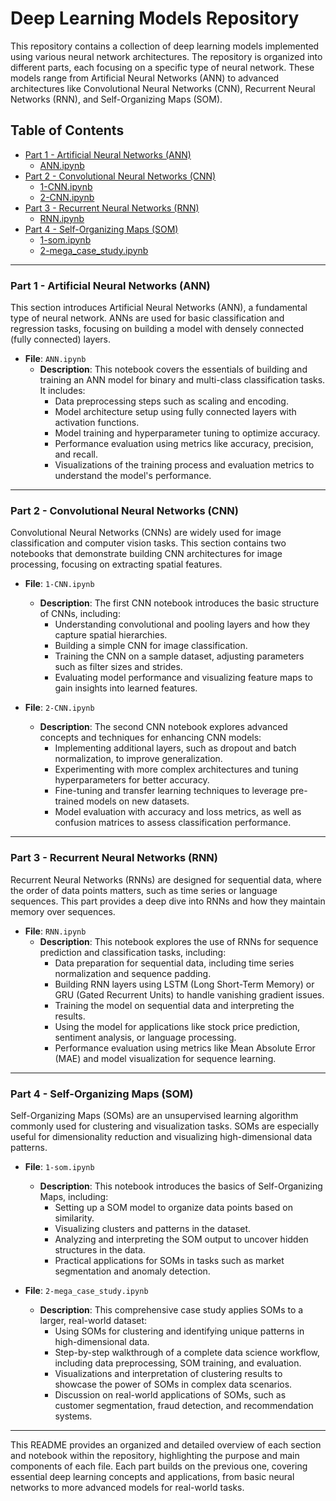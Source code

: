 # Deep Learning Models Repository

This repository contains a collection of deep learning models implemented using various neural network architectures. 
The repository is organized into different parts, each focusing on a specific type of neural network. 
These models range from Artificial Neural Networks (ANN) to advanced architectures like Convolutional Neural Networks (CNN), 
Recurrent Neural Networks (RNN), and Self-Organizing Maps (SOM).

## Table of Contents

- [Part 1 - Artificial Neural Networks (ANN)](#part-1---artificial-neural-networks-ann)
  - [ANN.ipynb](#annipynb)
- [Part 2 - Convolutional Neural Networks (CNN)](#part-2---convolutional-neural-networks-cnn)
  - [1-CNN.ipynb](#1-cnnipynb)
  - [2-CNN.ipynb](#2-cnnipynb)
- [Part 3 - Recurrent Neural Networks (RNN)](#part-3---recurrent-neural-networks-rnn)
  - [RNN.ipynb](#rnnipynb)
- [Part 4 - Self-Organizing Maps (SOM)](#part-4---self-organizing-maps-som)
  - [1-som.ipynb](#1-somipynb)
  - [2-mega_case_study.ipynb](#2-mega_case_studyipynb)

---

### Part 1 - Artificial Neural Networks (ANN)

<a name="annipynb"></a>

This section introduces Artificial Neural Networks (ANN), a fundamental type of neural network. 
ANNs are used for basic classification and regression tasks, focusing on building a model with densely connected (fully connected) layers.

- **File**: `ANN.ipynb`
  - **Description**: This notebook covers the essentials of building and training an ANN model for binary and multi-class classification tasks. It includes:
    - Data preprocessing steps such as scaling and encoding.
    - Model architecture setup using fully connected layers with activation functions.
    - Model training and hyperparameter tuning to optimize accuracy.
    - Performance evaluation using metrics like accuracy, precision, and recall.
    - Visualizations of the training process and evaluation metrics to understand the model's performance.

---

### Part 2 - Convolutional Neural Networks (CNN)

<a name="1-cnnipynb"></a>
<a name="2-cnnipynb"></a>

Convolutional Neural Networks (CNNs) are widely used for image classification and computer vision tasks. 
This section contains two notebooks that demonstrate building CNN architectures for image processing, focusing on extracting spatial features.

- **File**: `1-CNN.ipynb`
  - **Description**: The first CNN notebook introduces the basic structure of CNNs, including:
    - Understanding convolutional and pooling layers and how they capture spatial hierarchies.
    - Building a simple CNN for image classification.
    - Training the CNN on a sample dataset, adjusting parameters such as filter sizes and strides.
    - Evaluating model performance and visualizing feature maps to gain insights into learned features.

- **File**: `2-CNN.ipynb`
  - **Description**: The second CNN notebook explores advanced concepts and techniques for enhancing CNN models:
    - Implementing additional layers, such as dropout and batch normalization, to improve generalization.
    - Experimenting with more complex architectures and tuning hyperparameters for better accuracy.
    - Fine-tuning and transfer learning techniques to leverage pre-trained models on new datasets.
    - Model evaluation with accuracy and loss metrics, as well as confusion matrices to assess classification performance.

---

### Part 3 - Recurrent Neural Networks (RNN)

<a name="rnnipynb"></a>

Recurrent Neural Networks (RNNs) are designed for sequential data, where the order of data points matters, such as time series or language sequences. 
This part provides a deep dive into RNNs and how they maintain memory over sequences.

- **File**: `RNN.ipynb`
  - **Description**: This notebook explores the use of RNNs for sequence prediction and classification tasks, including:
    - Data preparation for sequential data, including time series normalization and sequence padding.
    - Building RNN layers using LSTM (Long Short-Term Memory) or GRU (Gated Recurrent Units) to handle vanishing gradient issues.
    - Training the model on sequential data and interpreting the results.
    - Using the model for applications like stock price prediction, sentiment analysis, or language processing.
    - Performance evaluation using metrics like Mean Absolute Error (MAE) and model visualization for sequence learning.

---

### Part 4 - Self-Organizing Maps (SOM)

<a name="1-somipynb"></a>
<a name="2-mega_case_studyipynb"></a>

Self-Organizing Maps (SOMs) are an unsupervised learning algorithm commonly used for clustering and visualization tasks. 
SOMs are especially useful for dimensionality reduction and visualizing high-dimensional data patterns.

- **File**: `1-som.ipynb`
  - **Description**: This notebook introduces the basics of Self-Organizing Maps, including:
    - Setting up a SOM model to organize data points based on similarity.
    - Visualizing clusters and patterns in the dataset.
    - Analyzing and interpreting the SOM output to uncover hidden structures in the data.
    - Practical applications for SOMs in tasks such as market segmentation and anomaly detection.

- **File**: `2-mega_case_study.ipynb`
  - **Description**: This comprehensive case study applies SOMs to a larger, real-world dataset:
    - Using SOMs for clustering and identifying unique patterns in high-dimensional data.
    - Step-by-step walkthrough of a complete data science workflow, including data preprocessing, SOM training, and evaluation.
    - Visualizations and interpretation of clustering results to showcase the power of SOMs in complex data scenarios.
    - Discussion on real-world applications of SOMs, such as customer segmentation, fraud detection, and recommendation systems.

---

This README provides an organized and detailed overview of each section and notebook within the repository, highlighting the purpose and main components of each file. Each part builds on the previous one, covering essential deep learning concepts and applications, from basic neural networks to more advanced models for real-world tasks.
